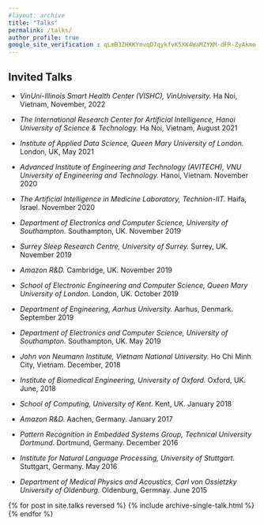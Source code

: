 ```yaml
---
#layout: archive
title: "Talks"
permalink: /talks/
author_profile: true
google_site_verification : qLmB3ZHKKYmvqD7qykfvK5XK4WaMZYXM-dFR-ZyAkmo
---
```


Invited Talks
------

* *VinUni-Illinois Smart Health Center (VISHC), VinUniversity.* Ha Noi, Vietnam, November, 2022

* *The International Research Center for Artificial Intelligence, Hanoi University of Science & Technology.* Ha Noi, Vietnam, August 2021

* *Institute of Applied Data Science, Queen Mary University of London.* London, UK, May 2021

* *Advanced Institute of Engineering and Technology (AVITECH), VNU University of Engineering and Technology.* Hanoi, Vietnam. November 2020

* *The Artificial Intelligence in Medicine Laboratory, Technion-IIT.* Haifa, Israel. November 2020

* *Department of Electronics and Computer Science, University of Southampton.* Southampton, UK. November 2019

* *Surrey Sleep Research Centre, University of Surrey.* Surrey, UK. November 2019

* *Amazon R&D.* Cambridge, UK. November 2019

* *School of Electronic Engineering and Computer Science, Queen Mary University of London.* London, UK. October 2019

* *Department of Engineering, Aarhus University.* Aarhus, Denmark. September 2019

* *Department of Electronics and Computer Science, University of Southampton.* Southampton, UK. May 2019

* *John von Neumann Institute, Vietnam National University.* Ho Chi Minh City, Vietnam. December, 2018

* *Institute of Biomedical Engineering, University of Oxford.* Oxford, UK. June, 2018

* *School of Computing, University of Kent.* Kent, UK. January 2018

* *Amazon R&D.* Aachen, Germany. January 2017

* *Pattern Recognition in Embedded Systems Group, Technical University Dortmund*. Dortmund, Germany. December 2016

* *Institute for Natural Language Processing, University of Stuttgart.* Stuttgart, Germany. May 2016

* *Department of Medical Physics and Acoustics, Carl von Ossietzky University of Oldenburg.* Oldenburg, Germnay. June 2015


{% for post in site.talks reversed %}
  {% include archive-single-talk.html %}
{% endfor %}
